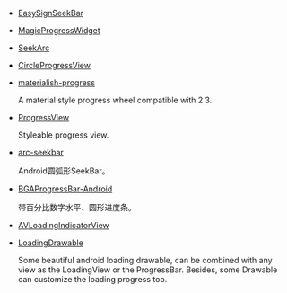 * [EasySignSeekBar](https://github.com/zhou-you/EasySignSeekBar)
* [MagicProgressWidget](https://github.com/lingochamp/MagicProgressWidget)
* [SeekArc](https://github.com/neild001/SeekArc)
* [CircleProgressView](https://github.com/jenly1314/CircleProgressView)
* [materialish-progress](https://github.com/pnikosis/materialish-progress)

    A material style progress wheel compatible with 2.3.
* [ProgressView](https://github.com/WhiteDG/ProgressView)

    Styleable progress view.
    
* [arc-seekbar](https://github.com/GcsSloop/arc-seekbar)

    Android圆弧形SeekBar。
* [BGAProgressBar-Android](https://github.com/bingoogolapple/BGAProgressBar-Android)

    带百分比数字水平、圆形进度条。
* [AVLoadingIndicatorView](https://github.com/81813780/AVLoadingIndicatorView)
* [LoadingDrawable](https://github.com/dinuscxj/LoadingDrawable)

    Some beautiful android loading drawable, can be combined with any view as the LoadingView or the ProgressBar. 
    Besides, some Drawable can customize the loading progress too.